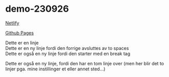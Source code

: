 # demo-230926

[Netlify](https://demo-230926.netlify.app/)

[Github Pages](https://mitthrawnuruodo.github.io/demo-230926/)

Dette er en linje  
Dette er en ny linje fordi den forrige avsluttes av to spaces 
<br>Dette er også en ny linje fordi den starter med en break tag

Dette er også en ny linje, fordi den har en tom linje over (men her blir det to linjer pga. mine instillinger et eller annet sted...)
